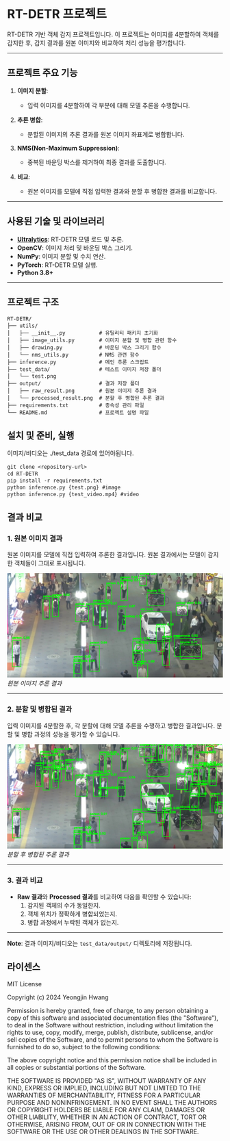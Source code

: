 # RT-DETR 프로젝트

RT-DETR 기반 객체 감지 프로젝트입니다. 이 프로젝트는 이미지를 4분할하여 객체를 감지한 후, 감지 결과를 원본 이미지와 비교하여 처리 성능을 평가합니다.

---

## **프로젝트 주요 기능**

1. **이미지 분할**:
   - 입력 이미지를 4분할하여 각 부분에 대해 모델 추론을 수행합니다.

2. **추론 병합**:
   - 분할된 이미지의 추론 결과를 원본 이미지 좌표계로 병합합니다.

3. **NMS(Non-Maximum Suppression)**:
   - 중복된 바운딩 박스를 제거하여 최종 결과를 도출합니다.

4. **비교**:
   - 원본 이미지를 모델에 직접 입력한 결과와 분할 후 병합한 결과를 비교합니다.

---

## **사용된 기술 및 라이브러리**

- **[Ultralytics](https://github.com/ultralytics/ultralytics)**: RT-DETR 모델 로드 및 추론.
- **OpenCV**: 이미지 처리 및 바운딩 박스 그리기.
- **NumPy**: 이미지 분할 및 수치 연산.
- **PyTorch**: RT-DETR 모델 실행.
- **Python 3.8+**

---

## **프로젝트 구조**

```plaintext
RT-DETR/
├── utils/
│   ├── __init__.py           # 유틸리티 패키지 초기화
│   ├── image_utils.py        # 이미지 분할 및 병합 관련 함수
│   ├── drawing.py            # 바운딩 박스 그리기 함수
│   └── nms_utils.py          # NMS 관련 함수
├── inference.py              # 메인 추론 스크립트
├── test_data/                # 테스트 이미지 저장 폴더
│   └── test.png
├── output/                   # 결과 저장 폴더
│   ├── raw_result.png        # 원본 이미지 추론 결과
│   └── processed_result.png  # 분할 후 병합된 추론 결과
├── requirements.txt          # 종속성 관리 파일
└── README.md                 # 프로젝트 설명 파일
```

## **설치 및 준비, 실행**
이미지/비디오는 ./test_data 경로에 있어야됩니다.
```
git clone <repository-url>
cd RT-DETR
pip install -r requirements.txt
python inference.py {test.png} #image
python inference.py {test_video.mp4} #video
```

## **결과 비교**

### **1. 원본 이미지 결과**
원본 이미지를 모델에 직접 입력하여 추론한 결과입니다. 원본 결과에서는 모델이 감지한 객체들이 그대로 표시됩니다.

![Raw Result](test_data/output/raw_result.png)
_원본 이미지 추론 결과_

---

### **2. 분할 및 병합된 결과**
입력 이미지를 4분할한 후, 각 분할에 대해 모델 추론을 수행하고 병합한 결과입니다. 분할 및 병합 과정의 성능을 평가할 수 있습니다.

![Processed Result](test_data/output/processed_result.png)
_분할 후 병합된 추론 결과_

---

### **3. 결과 비교**
- **Raw 결과**와 **Processed 결과**를 비교하여 다음을 확인할 수 있습니다:
  1. 감지된 객체의 수가 동일한지.
  2. 객체 위치가 정확하게 병합되었는지.
  3. 병합 과정에서 누락된 객체가 없는지.

---

**Note**: 결과 이미지/비디오는 `test_data/output/` 디렉토리에 저장됩니다.

## **라이센스**

MIT License

Copyright (c) 2024 Yeongjin Hwang

Permission is hereby granted, free of charge, to any person obtaining a copy
of this software and associated documentation files (the "Software"), to deal
in the Software without restriction, including without limitation the rights
to use, copy, modify, merge, publish, distribute, sublicense, and/or sell
copies of the Software, and to permit persons to whom the Software is
furnished to do so, subject to the following conditions:

The above copyright notice and this permission notice shall be included in all
copies or substantial portions of the Software.

THE SOFTWARE IS PROVIDED "AS IS", WITHOUT WARRANTY OF ANY KIND, EXPRESS OR
IMPLIED, INCLUDING BUT NOT LIMITED TO THE WARRANTIES OF MERCHANTABILITY,
FITNESS FOR A PARTICULAR PURPOSE AND NONINFRINGEMENT. IN NO EVENT SHALL THE
AUTHORS OR COPYRIGHT HOLDERS BE LIABLE FOR ANY CLAIM, DAMAGES OR OTHER
LIABILITY, WHETHER IN AN ACTION OF CONTRACT, TORT OR OTHERWISE, ARISING FROM,
OUT OF OR IN CONNECTION WITH THE SOFTWARE OR THE USE OR OTHER DEALINGS IN THE
SOFTWARE.